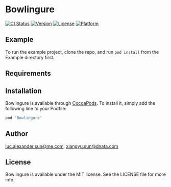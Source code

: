 # Bowlingure

[![CI Status](https://img.shields.io/travis/luc.alexander.sun@me.com/Bowlingure.svg?style=flat)](https://travis-ci.com/xiangyu-sun/Gnilwob.svg?branch=master)
[![Version](https://img.shields.io/cocoapods/v/Bowlingure.svg?style=flat)](https://cocoapods.org/pods/Bowlingure)
[![License](https://img.shields.io/cocoapods/l/Bowlingure.svg?style=flat)](https://cocoapods.org/pods/Bowlingure)
[![Platform](https://img.shields.io/cocoapods/p/Bowlingure.svg?style=flat)](https://cocoapods.org/pods/Bowlingure)

## Example

To run the example project, clone the repo, and run `pod install` from the Example directory first.

## Requirements

## Installation

Bowlingure is available through [CocoaPods](https://cocoapods.org). To install
it, simply add the following line to your Podfile:

```ruby
pod 'Bowlingure'
```

## Author

luc.alexander.sun@me.com, xiangyu.sun@dnata.com

## License

Bowlingure is available under the MIT license. See the LICENSE file for more info.
